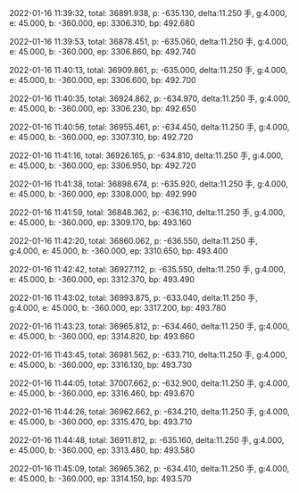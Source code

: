2022-01-16 11:39:32, total: 36891.938, p: -635.130, delta:11.250 手, g:4.000, e: 45.000, b: -360.000, ep: 3306.310, bp: 492.680

2022-01-16 11:39:53, total: 36878.451, p: -635.060, delta:11.250 手, g:4.000, e: 45.000, b: -360.000, ep: 3306.860, bp: 492.740

2022-01-16 11:40:13, total: 36909.861, p: -635.000, delta:11.250 手, g:4.000, e: 45.000, b: -360.000, ep: 3306.600, bp: 492.700

2022-01-16 11:40:35, total: 36924.862, p: -634.970, delta:11.250 手, g:4.000, e: 45.000, b: -360.000, ep: 3306.230, bp: 492.650

2022-01-16 11:40:56, total: 36955.461, p: -634.450, delta:11.250 手, g:4.000, e: 45.000, b: -360.000, ep: 3307.310, bp: 492.720

2022-01-16 11:41:16, total: 36926.165, p: -634.810, delta:11.250 手, g:4.000, e: 45.000, b: -360.000, ep: 3306.950, bp: 492.720

2022-01-16 11:41:38, total: 36898.674, p: -635.920, delta:11.250 手, g:4.000, e: 45.000, b: -360.000, ep: 3308.000, bp: 492.990

2022-01-16 11:41:59, total: 36848.362, p: -636.110, delta:11.250 手, g:4.000, e: 45.000, b: -360.000, ep: 3309.170, bp: 493.160

2022-01-16 11:42:20, total: 36860.062, p: -636.550, delta:11.250 手, g:4.000, e: 45.000, b: -360.000, ep: 3310.650, bp: 493.400

2022-01-16 11:42:42, total: 36927.112, p: -635.550, delta:11.250 手, g:4.000, e: 45.000, b: -360.000, ep: 3312.370, bp: 493.490

2022-01-16 11:43:02, total: 36993.875, p: -633.040, delta:11.250 手, g:4.000, e: 45.000, b: -360.000, ep: 3317.200, bp: 493.780

2022-01-16 11:43:23, total: 36965.812, p: -634.460, delta:11.250 手, g:4.000, e: 45.000, b: -360.000, ep: 3314.820, bp: 493.660

2022-01-16 11:43:45, total: 36981.562, p: -633.710, delta:11.250 手, g:4.000, e: 45.000, b: -360.000, ep: 3316.130, bp: 493.730

2022-01-16 11:44:05, total: 37007.662, p: -632.900, delta:11.250 手, g:4.000, e: 45.000, b: -360.000, ep: 3316.460, bp: 493.670

2022-01-16 11:44:26, total: 36962.662, p: -634.210, delta:11.250 手, g:4.000, e: 45.000, b: -360.000, ep: 3315.470, bp: 493.710

2022-01-16 11:44:48, total: 36911.812, p: -635.160, delta:11.250 手, g:4.000, e: 45.000, b: -360.000, ep: 3313.480, bp: 493.580

2022-01-16 11:45:09, total: 36965.362, p: -634.410, delta:11.250 手, g:4.000, e: 45.000, b: -360.000, ep: 3314.150, bp: 493.570
